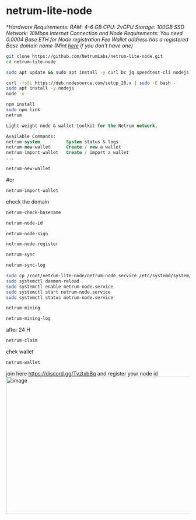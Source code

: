 # netrum-lite-node
**Hardware Requirements:
 RAM: 4-6 GB
 CPU: 2vCPU
 Storage: 100GB SSD
 Network: 10Mbps Internet Connection
and 
Node Requirements:
 You need 0.0004 Base ETH for Node registration Fee
 Wallet address has a registered Base domain name (Mint [here](https://www.base.org/names) if you don't have one)*

```bash
git clone https://github.com/NetrumLabs/netrum-lite-node.git
cd netrum-lite-node
```
```bash
sudo apt update && sudo apt install -y curl bc jq speedtest-cli nodejs npm
```
```bash
curl -fsSL https://deb.nodesource.com/setup_20.x | sudo -E bash -
sudo apt install -y nodejs
node -v
```
```bash
npm install
sudo npm link
netrum
```
```sql Netrum CLI  Version v1.0.0
Light-weight node & wallet toolkit for the Netrum network.

Available Commands:
netrum-system          System status & logs
netrum-new-wallet      Create / new a wallet
netrum-import-wallet   Create / import a wallet
...
```

```bash
netrum-new-wallet
```
#or
```bash
netrum-import-wallet
```
check the domain
```bash
netrum-check-basename
```
```bash
netrum-node-id
```
```bash
netrum-node-sign
```
```bash
netrum-node-register
```
```bash
netrum-sync
```
```bash
netrum-sync-log
```
```bash
sudo cp /root/netrum-lite-node/netrum-node.service /etc/systemd/system/
sudo systemctl daemon-reload
sudo systemctl enable netrum-node.service
sudo systemctl start netrum-node.service
sudo systemctl status netrum-node.service
```

```bash
netrum-mining
```
```bash
netrum-mining-log
```
after 24 H
```bash
netrum-claim
```
chek wallet
```bash
netrum-wallet
```
join here https://discord.gg/TvztxbBq
and register your node id <img width="855" height="376" alt="image" src="https://github.com/user-attachments/assets/9689ceaf-1e18-447e-9a5b-fdc986799d92" />
